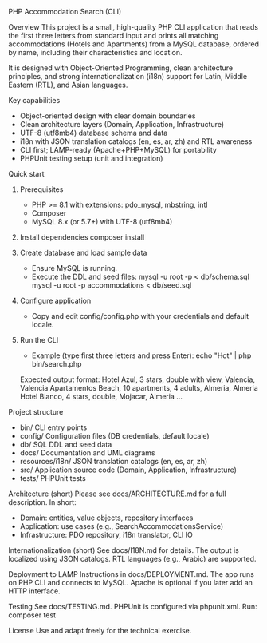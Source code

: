 PHP Accommodation Search (CLI)

Overview
This project is a small, high-quality PHP CLI application that reads the first three letters from standard input and prints all matching accommodations (Hotels and Apartments) from a MySQL database, ordered by name, including their characteristics and location.

It is designed with Object-Oriented Programming, clean architecture principles, and strong internationalization (i18n) support for Latin, Middle Eastern (RTL), and Asian languages.

Key capabilities
- Object-oriented design with clear domain boundaries
- Clean architecture layers (Domain, Application, Infrastructure)
- UTF-8 (utf8mb4) database schema and data
- i18n with JSON translation catalogs (en, es, ar, zh) and RTL awareness
- CLI first; LAMP-ready (Apache+PHP+MySQL) for portability
- PHPUnit testing setup (unit and integration)

Quick start
1) Prerequisites
   - PHP >= 8.1 with extensions: pdo_mysql, mbstring, intl
   - Composer
   - MySQL 8.x (or 5.7+) with UTF-8 (utf8mb4)

2) Install dependencies
   composer install

3) Create database and load sample data
   - Ensure MySQL is running.
   - Execute the DDL and seed files:
     mysql -u root -p < db/schema.sql
     mysql -u root -p accommodations < db/seed.sql

4) Configure application
   - Copy and edit config/config.php with your credentials and default locale.

5) Run the CLI
   - Example (type first three letters and press Enter):
     echo "Hot" | php bin/search.php

   Expected output format:
   Hotel Azul, 3 stars, double with view, Valencia, Valencia
   Apartamentos Beach, 10 apartments, 4 adults, Almeria, Almeria
   Hotel Blanco, 4 stars, double, Mojacar, Almeria
   ...

Project structure
- bin/                CLI entry points
- config/             Configuration files (DB credentials, default locale)
- db/                 SQL DDL and seed data
- docs/               Documentation and UML diagrams
- resources/i18n/     JSON translation catalogs (en, es, ar, zh)
- src/                Application source code (Domain, Application, Infrastructure)
- tests/              PHPUnit tests

Architecture (short)
Please see docs/ARCHITECTURE.md for a full description. In short:
- Domain: entities, value objects, repository interfaces
- Application: use cases (e.g., SearchAccommodationsService)
- Infrastructure: PDO repository, i18n translator, CLI IO

Internationalization (short)
See docs/I18N.md for details. The output is localized using JSON catalogs. RTL languages (e.g., Arabic) are supported.

Deployment to LAMP
Instructions in docs/DEPLOYMENT.md. The app runs on PHP CLI and connects to MySQL. Apache is optional if you later add an HTTP interface.

Testing
See docs/TESTING.md. PHPUnit is configured via phpunit.xml. Run:
composer test

License
Use and adapt freely for the technical exercise.


